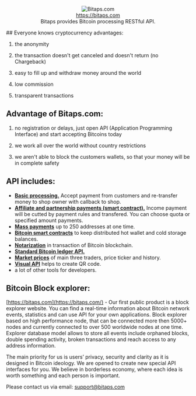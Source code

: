 <p align="center">
<img align="center" alt="Bitaps.com" src="https://bitaps.com/static/img/bitaps_logo.svg">
<br>
<a href="https://bitaps.com/">https://bitaps.com</a>
<br>
Bitaps provides Bitcoin processing RESTful API.
</p>
## Everyone knows cryptocurrency advantages:

1) the anonymity

2) the transaction doesn't get canceled and doesn't return (no Chargeback) 

3) easy to fill up and withdraw money around the world 

4) low commission

5) transparent transactions

## Advantage of Bitaps.com:

1) no registration or delays, just open API (Application Programming Interface) and start accepting Bitcoins today

2) we work all over the world without country restrictions 

3) we aren't able to block the customers wallets, so that your money will be in complete safety

## API includes:

* **[Basic processing.](https://bitaps.com/api/#Create_payment_address)** Accept payment from customers and re-transfer money to shop owner with callback to shop.
* **[Affiliate and partnership payments (smart contract).](https://bitaps.com/api/#Create_smartcontract)** Income payment will be cutted by payment rules and transfered. You can choose quota or specified amount payments.
* **[Mass payments](https://bitaps.com/api/#Mass_payment_from_redeem_code)** up to 250 addresses at one time.
* **[Bitcoin smart contracts](https://bitaps.com/api/#Create_smartcontract_hot_wallet)** to keep distributed hot wallet and cold storage balances.
* **[Notarization](https://bitaps.com/api/#Mass_payment_from_redeem_code)** in transaction of Bitcoin blockchain.
* **[Standard Bitcoin ledger API.](https://bitaps.com/api/#Blockchain_ledger_API)**
* **[Market prices](https://bitaps.com/api/#Market_API)** of main three traders, price ticker and history.
* **[Visual API](https://bitaps.com/api/#Visual_API)** helps to create QR code.
* a lot of other tools for developers.

## Bitcoin Block explorer:
[https://bitaps.com](https://bitaps.com/) - 
Our first public product is a block explorer website. You can find a real-time information about Bitcoin network events, statistics and can use API for your own applications. Block explorer based on high performance node, that can be connected more then 5000+ nodes and currently connected to over 500 worldwide nodes at one time. Explorer database model allows to store all events include orphaned blocks, double spending activity, broken transactions and reach access to any address information.

The main priority for us is users’ privacy, security and clarity as it is designed in Bitcoin ideology. 
We are opened to create new special API interfaces for you. We believe in borderless economy, where each idea is worth something and each person is important.

Please contact us via email: support@bitaps.com
